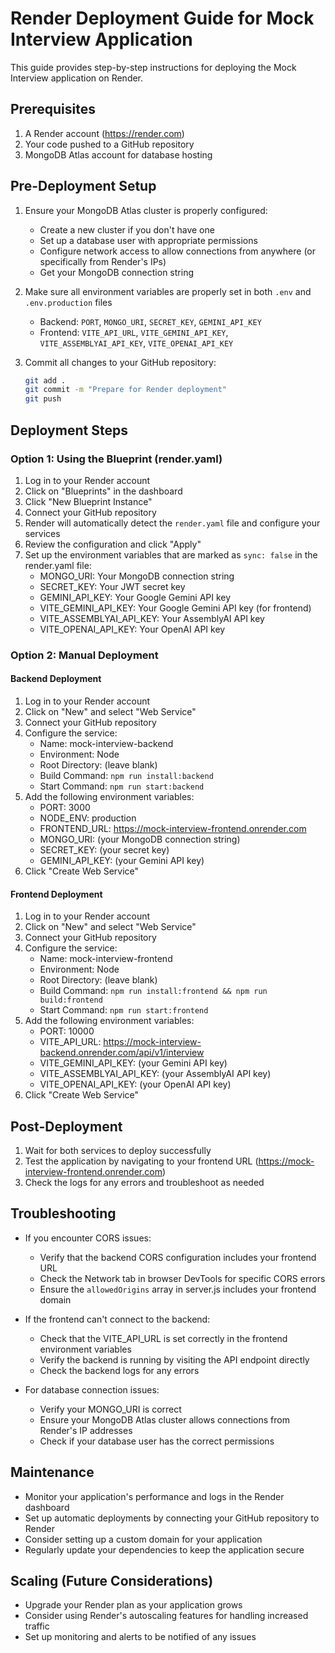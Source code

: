 # Render Deployment Guide for Mock Interview Application

This guide provides step-by-step instructions for deploying the Mock Interview application on Render.

## Prerequisites

1. A Render account (https://render.com)
2. Your code pushed to a GitHub repository
3. MongoDB Atlas account for database hosting

## Pre-Deployment Setup

1. Ensure your MongoDB Atlas cluster is properly configured:
   - Create a new cluster if you don't have one
   - Set up a database user with appropriate permissions
   - Configure network access to allow connections from anywhere (or specifically from Render's IPs)
   - Get your MongoDB connection string

2. Make sure all environment variables are properly set in both `.env` and `.env.production` files
   - Backend: `PORT`, `MONGO_URI`, `SECRET_KEY`, `GEMINI_API_KEY`
   - Frontend: `VITE_API_URL`, `VITE_GEMINI_API_KEY`, `VITE_ASSEMBLYAI_API_KEY`, `VITE_OPENAI_API_KEY`

3. Commit all changes to your GitHub repository:
   ```bash
   git add .
   git commit -m "Prepare for Render deployment"
   git push
   ```

## Deployment Steps

### Option 1: Using the Blueprint (render.yaml)

1. Log in to your Render account
2. Click on "Blueprints" in the dashboard
3. Click "New Blueprint Instance"
4. Connect your GitHub repository
5. Render will automatically detect the `render.yaml` file and configure your services
6. Review the configuration and click "Apply"
7. Set up the environment variables that are marked as `sync: false` in the render.yaml file:
   - MONGO_URI: Your MongoDB connection string
   - SECRET_KEY: Your JWT secret key
   - GEMINI_API_KEY: Your Google Gemini API key
   - VITE_GEMINI_API_KEY: Your Google Gemini API key (for frontend)
   - VITE_ASSEMBLYAI_API_KEY: Your AssemblyAI API key
   - VITE_OPENAI_API_KEY: Your OpenAI API key

### Option 2: Manual Deployment

#### Backend Deployment

1. Log in to your Render account
2. Click on "New" and select "Web Service"
3. Connect your GitHub repository
4. Configure the service:
   - Name: mock-interview-backend
   - Environment: Node
   - Root Directory: (leave blank)
   - Build Command: `npm run install:backend`
   - Start Command: `npm run start:backend`
5. Add the following environment variables:
   - PORT: 3000
   - NODE_ENV: production
   - FRONTEND_URL: https://mock-interview-frontend.onrender.com
   - MONGO_URI: (your MongoDB connection string)
   - SECRET_KEY: (your secret key)
   - GEMINI_API_KEY: (your Gemini API key)
6. Click "Create Web Service"

#### Frontend Deployment

1. Log in to your Render account
2. Click on "New" and select "Web Service"
3. Connect your GitHub repository
4. Configure the service:
   - Name: mock-interview-frontend
   - Environment: Node
   - Root Directory: (leave blank)
   - Build Command: `npm run install:frontend && npm run build:frontend`
   - Start Command: `npm run start:frontend`
5. Add the following environment variables:
   - PORT: 10000
   - VITE_API_URL: https://mock-interview-backend.onrender.com/api/v1/interview
   - VITE_GEMINI_API_KEY: (your Gemini API key)
   - VITE_ASSEMBLYAI_API_KEY: (your AssemblyAI API key)
   - VITE_OPENAI_API_KEY: (your OpenAI API key)
6. Click "Create Web Service"

## Post-Deployment

1. Wait for both services to deploy successfully
2. Test the application by navigating to your frontend URL (https://mock-interview-frontend.onrender.com)
3. Check the logs for any errors and troubleshoot as needed

## Troubleshooting

- If you encounter CORS issues:
  - Verify that the backend CORS configuration includes your frontend URL
  - Check the Network tab in browser DevTools for specific CORS errors
  - Ensure the `allowedOrigins` array in server.js includes your frontend domain

- If the frontend can't connect to the backend:
  - Check that the VITE_API_URL is set correctly in the frontend environment variables
  - Verify the backend is running by visiting the API endpoint directly
  - Check the backend logs for any errors

- For database connection issues:
  - Verify your MONGO_URI is correct
  - Ensure your MongoDB Atlas cluster allows connections from Render's IP addresses
  - Check if your database user has the correct permissions

## Maintenance

- Monitor your application's performance and logs in the Render dashboard
- Set up automatic deployments by connecting your GitHub repository to Render
- Consider setting up a custom domain for your application
- Regularly update your dependencies to keep the application secure

## Scaling (Future Considerations)

- Upgrade your Render plan as your application grows
- Consider using Render's autoscaling features for handling increased traffic
- Set up monitoring and alerts to be notified of any issues
